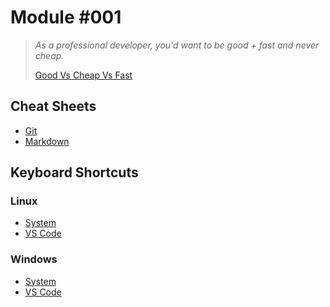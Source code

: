 # Module #001

> _As a professional developer, you'd want to be good + fast and never cheap._
>
> [Good Vs Cheap Vs Fast](./Assets/Good%20Vs%20Cheap%20Vs%20Fast.png "200 200")

## Cheat Sheets

- [Git](./Cheat%20Sheets/Git%20Cheat%20Sheet.pdf)
- [Markdown](https://www.markdownguide.org/cheat-sheet)

## Keyboard Shortcuts

### Linux

- [System](./Keyboard%20Shortcuts/Linux/Linux%20Keyboard%20Shortcuts.pdf)
- [VS Code](<./Keyboard%20Shortcuts/Linux/VS%20Code%20Keyboard%20Shortcuts%20(Linux).pdf>)

### Windows

- [System](./Keyboard%20Shortcuts/Linux/Windows%20Keyboard%20Shortcuts.pdf)
- [VS Code](<./Keyboard%20Shortcuts/Linux/VS%20Code%20Keyboard%20Shortcuts%20(Windows).pdf>)
